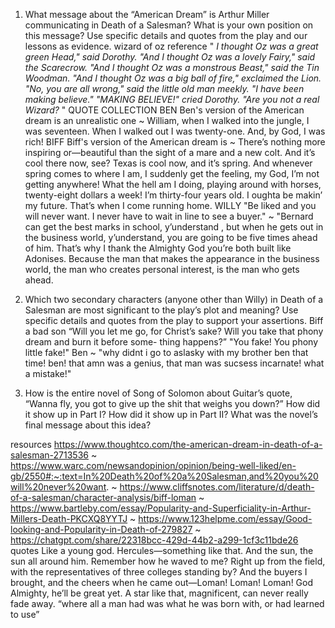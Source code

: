 1)
	What message about the “American Dream” is Arthur Miller communicating in Death of a Salesman? What is your own position on this message? Use specific details and quotes from the play and our lessons as evidence.
		wizard of oz reference
			" _I thought Oz was a great green Head," said Dorothy. "And I thought Oz was a lovely Fairy," said the Scarecrow. "And I thought Oz was a monstrous Beast," said the Tin Woodman. "And I thought Oz was a big ball of fire," exclaimed the Lion. "No, you are all wrong," said the little old man meekly. "I have been making believe." "MAKING BELIEVE!" cried Dorothy. "Are you not a real Wizard?_ "
		QUOTE COLLECTION
			BEN
				Ben's version of the American dream is an unrealistic one
				~
				William, when I walked into the jungle, I was seventeen. When I walked out I was twenty-one. And, by God, I was rich!
			BIFF 
				Biff's version of the American dream is 
				~
				 There’s nothing more inspiring or—beautiful than the sight of a mare and a new colt. And it’s cool there now, see? Texas is cool now, and it’s spring. And whenever spring comes to where I am, I suddenly get the feeling, my God, I’m not getting anywhere! What the hell am I doing, playing around with horses, twenty-eight dollars a week! I’m thirty-four years old. I oughta be makin’ my future. That’s when I come running home.
			WILLY 
				"Be liked and you will never want. I never have to wait in line to see a buyer."
				~
				"Bernard can get the best marks in school, y’understand , but when he gets out in the business world, y’understand, you are going to be five times ahead of him. That’s why I thank the Almighty God you’re both built like Adonises. Because the man that makes the appearance in the business world, the man who creates personal interest, is the man who gets ahead.
			
2)
	Which two secondary characters (anyone other than Willy) in Death of a Salesman are most significant to the play’s plot and meaning? Use specific details and quotes from the play to support your assertions.
		Biff
			a bad son
				“Will you let me go, for Christ’s sake? Will you take that phony dream and burn it before some- thing happens?”
				"You fake! You phony little fake!"
		Ben
			~
				"why didnt i go to aslasky with my brother ben that time! ben! that amn was a genius, that man was sucsess incarnate! what a mistake!"
		
		
6)
	How is the entire novel of Song of Solomon about Guitar’s quote, “Wanna fly, you got to give up the shit that weighs you down?” How did it show up in Part I? How did it show up in Part II? What was the novel’s final message about this idea?
		
resources
	https://www.thoughtco.com/the-american-dream-in-death-of-a-salesman-2713536
	~
	https://www.warc.com/newsandopinion/opinion/being-well-liked/en-gb/2550#:~:text=In%20Death%20of%20a%20Salesman,and%20you%20will%20never%20want.
	~
	https://www.cliffsnotes.com/literature/d/death-of-a-salesman/character-analysis/biff-loman
	~
	https://www.bartleby.com/essay/Popularity-and-Superficiality-in-Arthur-Millers-Death-PKCXQ8YYTJ
	~
	https://www.123helpme.com/essay/Good-looking-and-Popularity-in-Death-of-279827
	~
	https://chatgpt.com/share/22318bcc-429d-44b2-a299-1cf3c11bde26
quotes
	Like a young god. Hercules—something like that. And the sun, the sun all around him. Remember how he waved to me? Right up from the field, with the representatives of three colleges standing by? And the buyers I brought, and the cheers when he came out—Loman! Loman! Loman! God Almighty, he’ll be great yet. A star like that, magnificent, can never really fade away.
	“where all a man had was what he was born with, or had learned to use”